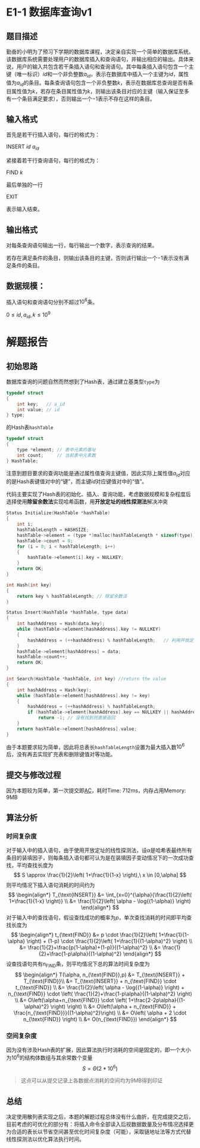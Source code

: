 # E1-1 数据库查询v1
## 题目描述
勤奋的小明为了预习下学期的数据库课程，决定亲自实现一个简单的数据库系统。该数据库系统需要处理用户的数据库插入和查询语句，并输出相应的输出。具体来说，用户的输入共包含若干条插入语句和查询语句。其中每条插入语句包含一个主键（唯一标识）$id$和一个非负整数$a_{id}$，表示在数据库中插入一个主键为$id$，属性值为$a_{id}$的条目。每条查询语句包含一个非负整数$k$，表示在数据库总查询是否有条目属性值为$k$，若存在条目属性值为$k$，则输出该条目对应的主键（输入保证至多有一个条目满足要求），否则输出一个$-1$表示不存在这样的条目。

## 输入格式
首先是若干行插入语句，每行的格式为：

INSERT $id$ $a_{id}$

紧接着若干行查询语句，每行的格式为：

FIND $k$

最后单独的一行

EXIT

表示输入结束。

## 输出格式
对每条查询语句输出一行，每行输出一个数字，表示查询的结果。

若存在满足条件的条目，则输出该条目的主键，否则该行输出一个$-1$表示没有满足条件的条目。

## 数据规模：

插入语句和查询语句分别不超过$10^6$条。

$0\leq id, a_{id}, k \leq 10^9$



# 解题报告

## 初始思路

数据库查询的问题自然而然想到了Hash表，通过建立基类型`type`为
```c
typedef struct
{
    int key;   // a_id
    int value; // id
} type;
```
的Hash表`hashTable`
```c
typedef struct
{
    type *element; // 表中元素的基址
    int count;     // 当前表中元素数
} HashTable;
```
注意到题目要求的查询功能是通过属性值查询主键值，因此实际上属性值$a_{id}$对应的是Hash表键值对中的“键”，而主键$id$对应键值对中的“值”。

代码主要实现了Hash表的初始化、插入、查询功能，考虑数据规模和复杂程度后选择使用**除留余数法**实现哈希函数，用**开放定址的线性探测法**解决冲突

```c
Status Initialize(HashTable *hashTable)                                  // Status表示函数返回状态，与算法无关
{
    int i;
    hashTableLength = HASHSIZE;                                          // HASHSIZE = 1E6, 对应最大条目数
    hashTable->element = (type *)malloc(hashTableLength * sizeof(type)); // 分配基址空间
    hashTable->count = 0;
    for (i = 0; i < hashTableLength; i++)
    {
        hashTable->element[i].key = NULLKEY;                             // 置空Hash表
    }
    return OK;
}
```
```c
int Hash(int key)
{
    return key % hashTableLength; // 除留余数法
}
```
```c
Status Insert(HashTable *hashTable, type data)
{
    int hashAddress = Hash(data.key);
    while (hashTable->element[hashAddress].key != NULLKEY)
    {
        hashAddress = (++hashAddress) % hashTableLength;   // 利用开放定址的线性探测法解决冲突
    }
    hashTable->element[hashAddress] = data;
    hashTable->count++;
    return OK;
}
```
```c
int Search(HashTable *hashTable, int key) //return the value
{
    int hashAddress = Hash(key);
    while (hashTable->element[hashAddress].key != key)
    {
        hashAddress = (++hashAddress) % hashTableLength;
        if (hashTable->element[hashAddress].key == NULLKEY || hashAddress == Hash(key))
            return -1; // 没有找到则直接返回
    }
    return hashTable->element[hashAddress].value;
}
```
由于本题要求较为简单，因此将总表长`hashTableLength`设置为最大插入数$10^6$后，没有再去实现扩充表和删除键值对等功能。
## 提交与修改过程
因为本题较为简单，第一次提交即[AC](https://202.38.86.171/status/184e0b0ae69a04213d8969a861daedf5)，耗时Time: 712ms，内存占用Memory: 9MB
## 算法分析
### 时间复杂度
对于输入中的插入语句，由于使用开放定址的线性探测法，设$\alpha$是哈希表最终所有条目的装填因子，则每条插入语句都可认为是在装填因子变动情况下的一次成功查找，平均查找长度为
$$
    S \approx \frac{1}{2}\left( 1+\frac{1}{1-x} \right),\ x \in [0,\alpha]
$$
则平均情况下插入语句消耗的时间约为
$$
\begin{align*}
T_{\text{INSERT}} &= \int_{x=0}^{\alpha}{\frac{1}{2}\left( 1+\frac{1}{1-x} \right)} \\
    &= \frac{1}{2}\left( \alpha - \log{(1-\alpha)} \right)
\end{align*}
$$
对于输入中的查找语句，假设查找成功的概率为$p$，单次查找消耗的时间即平均查找长度为
$$
\begin{align*}
t_{\text{FIND}} &= p \cdot \frac{1}{2}\left( 1+\frac{1}{1-\alpha} \right) + (1-p) \cdot \frac{1}{2}\left( 1+\frac{1}{(1-\alpha)^2} \right) \\
    &= \frac{1}{2}+\frac{p(1-\alpha)+(1-p)}{(1-\alpha)^2} \\
    &= \frac{1}{2}+\frac{1-p\alpha}{(1-\alpha)^2}
\end{align*}
$$
设查找语句共有$n_{\text{FIND}}$条，则平均情况下总的算法时间复杂度为
$$
\begin{align*}
    T(\alpha, n_{\text{FIND}},p) &= T_{\text{INSERT}} + T_{\text{FIND}}\\
    &= T_{\text{INSERT}} + n_{\text{FIND}} \cdot t_{\text{FIND}} \\
    &= \frac{1}{2}\left( \alpha - \log{(1-\alpha)} \right) + n_{\text{FIND}} \cdot \left( \frac{1}{2}+\frac{1-p\alpha}{(1-\alpha)^2} \right) \\
    &= O\left(\alpha+n_{\text{FIND}} \cdot \left( 1+\frac{2-2p\alpha}{(1-\alpha)^2} \right) \right) \\
    &= O\left(\alpha + n_{\text{FIND}} + \frac{n_{\text{FIND}}}{(1-\alpha)^2}\right) \\
    &= O\left( \alpha + 2 \cdot n_{\text{FIND}} \right) \\
    &= O(n_{\text{FIND}})
\end{align*}
$$
### 空间复杂度
因为没有涉及Hash表的扩展，因此算法执行时消耗的空间是固定的，即一个大小为$10^6$的结构体数组与其余常数个变量
$$
    S = \Theta(2*10^6)
$$
> 这点可以从提交记录上各数据点消耗的空间均为9MB得到印证
## 总结
决定使用散列表实现之后，本题的解题过程总体没有什么曲折，在完成提交之后，目前考虑的可优化的部分有：将插入命令全部读入后视数据数量及分布情况选择更为合适的表长以节省空间甚至优化时间复杂度（可能），采取链地址法等方式代替线性探测法以优化算法执行时间。